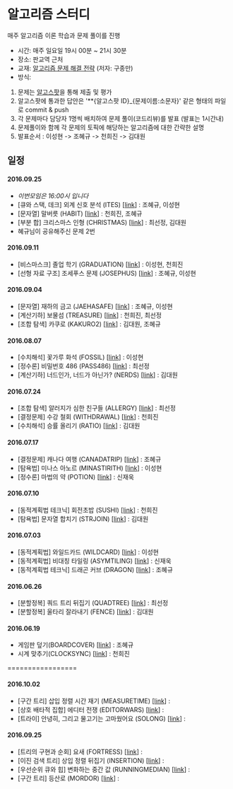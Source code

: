 # 알고리즘 스터디

매주 알고리즘 이론 학습과 문제 풀이를 진행

- 시간: 매주 일요일 19시 00분 ~ 21시 30분
- 장소: 판교역 근처
- 교재: [알고리즘 문제 해결 전략](http://www.yes24.com/24/goods/8006522) (저자: 구종만)
- 방식:
 1. 문제는 [알고스팟](https://algospot.com)을 통해 제출 및 평가
 2. 알고스팟에 통과한 답안은 '**{알고스팟 ID}_{문제이름:소문자}' 같은 형태의 파일로 commit &  push
 3. 각 문제마다 담당자 1명씩 배치하여 문제 풀이(코드리뷰)를 발표 (발표는 1시간내)
 4. 문제풀이와 함께 각 문제의 토픽에 해당하는 알고리즘에 대한 간략한 설명
 5. 발표순서 : 이성현 -> 조혜규 -> 천희진 -> 김대원
 
## 일정
#### 2016.09.25
- *이번모임은 16:00시 입니다*
- [큐와 스택, 데크] 외계 신호 분석 (ITES) [[link](https://algospot.com/judge/problem/read/ITES)] : 조혜규, 이성현
- [문자열] 말버릇 (HABIT) [[link](https://algospot.com/judge/problem/read/HABIT)] : 천희진, 조혜규
- [부분 합] 크리스마스 인형 (CHRISTMAS) [[link](https://algospot.com/judge/problem/read/CHRISTMAS)] : 최선정, 김대원
- 혜규님이 공유해주신 문제 2번


#### 2016.09.11
- [비스마스크] 졸업 학기 (GRADUATION) [[link](https://algospot.com/judge/problem/read/GRADUATION)] : 이성현, 천희진 
- [선형 자료 구조] 조세푸스 문제 (JOSEPHUS) [[link](https://algospot.com/judge/problem/read/JOSEPHUS)] : 조혜규, 이성현 

#### 2016.09.04
- [문자열] 재하의 금고 (JAEHASAFE) [[link](https://algospot.com/judge/problem/read/JAEHASAFE)] : 조혜규, 이성현
- [계산기하] 보물섬 (TREASURE) [[link](https://algospot.com/judge/problem/read/TREASURE)] : 천희진, 최선정
- [조합 탐색] 카쿠로  (KAKURO2) [[link](https://algospot.com/judge/problem/read/KAKURO2)] :  김대원, 조혜규

#### 2016.08.07
- [수치해석] 꽃가루 화석 (FOSSIL) [[link](https://algospot.com/judge/problem/read/FOSSIL)] : 이성현 
- [정수론] 비밀번호 486 (PASS486) [[link](https://algospot.com/judge/problem/read/PASS486)] : 최선정 
- [계산기하] 너드인가, 너드가 아닌가? (NERDS) [[link](https://algospot.com/judge/problem/read/NERDS)] : 김대원 

#### 2016.07.24
- [조합 탐색] 알러지가 심한 친구들 (ALLERGY) [[link](https://algospot.com/judge/problem/read/ALLERGY)] : 최선정
- [결정문제] 수강 철회 (WITHDRAWAL) [[link](https://algospot.com/judge/problem/read/WITHDRAWAL)] : 천희진 
- [수치해석] 승률 올리기 (RATIO) [[link](https://algospot.com/judge/problem/read/RATIO)] : 김대원

#### 2016.07.17
- [결정문제] 캐나다 여행 (CANADATRIP) [[link](https://algospot.com/judge/problem/read/CANADATRIP)] : 조혜규
- [탐욕법] 미나스 아노르 (MINASTIRITH) [[link](https://algospot.com/judge/problem/read/MINASTIRITH)] : 이성현
- [정수론] 마법의 약 (POTION) [[link](https://algospot.com/judge/problem/read/POTION)] : 신재욱 

#### 2016.07.10
- [동적계획법 테크닉] 회전초밥 (SUSHI) [[link](https://algospot.com/judge/problem/read/SUSHI)] : 천희진
- [탐욕법] 문자열 합치기 (STRJOIN) [[link](https://algospot.com/judge/problem/read/STRJOIN)] : 김대원

#### 2016.07.03
- [동적계획법] 와일드카드 (WILDCARD) [[link](https://algospot.com/judge/problem/read/WILDCARD)] : 이성현
- [동적계획법] 비대칭 타일링 (ASYMTILING) [[link](https://algospot.com/judge/problem/read/ASYMTILING)] : 신재욱
- [동적계획법 테크닉] 드래곤 커브 (DRAGON) [[link](https://algospot.com/judge/problem/read/DRAGON)] : 조혜규


#### 2016.06.26
- [분할정복] 쿼드 트리 뒤집기 (QUADTREE) [[link](https://algospot.com/judge/problem/read/QUADTREE)] : 최선정
- [분할정복] 울타리 잘라내기 (FENCE) [[link](https://algospot.com/judge/problem/read/FENCE)] : 김대원

#### 2016.06.19
- 게임판 덮기(BOARDCOVER) [[link](https://algospot.com/judge/problem/read/BOARDCOVER)] : 조혜규
- 시계 맞추기(CLOCKSYNC) [[link](https://algospot.com/judge/problem/read/CLOCKSYNC)] : 천희진






=================


#### 2016.10.02
- [구간 트리] 삽입 정렬 시간 재기 (MEASURETIME) [[link](https://algospot.com/judge/problem/read/MEASURETIME)] : 
- [상호 배타적 집합] 에디터 전쟁 (EDITORWARS) [[link](https://algospot.com/judge/problem/read/EDITORWARS)] : 
- [트라이] 안녕히, 그리고 물고기는 고마웠어요 (SOLONG) [[link](https://algospot.com/judge/problem/read/SOLONG)] : 

#### 2016.09.25
- [트리의 구현과 순회] 요새 (FORTRESS) [[link](https://algospot.com/judge/problem/read/FORTRESS)] : 
- [이진 검색 트리] 상입 정렬 뒤집기 (INSERTION) [[link](https://algospot.com/judge/problem/read/INSERTION)] :  
- [우선순위 큐와 힙] 변화하는 중간 값 (RUNNINGMEDIAN) [[link](https://algospot.com/judge/problem/read/RUNNINGMEDIAN)] : 
- [구간 트리] 등산로 (MORDOR) [[link](https://algospot.com/judge/problem/read/MORDOR)] :  




